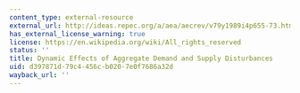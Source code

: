 ```yaml
---
content_type: external-resource
external_url: http://ideas.repec.org/a/aea/aecrev/v79y1989i4p655-73.html
has_external_license_warning: true
license: https://en.wikipedia.org/wiki/All_rights_reserved
status: ''
title: Dynamic Effects of Aggregate Demand and Supply Disturbances
uid: d397871d-79c4-456c-b020-7e0f7686a32d
wayback_url: ''
---
```

